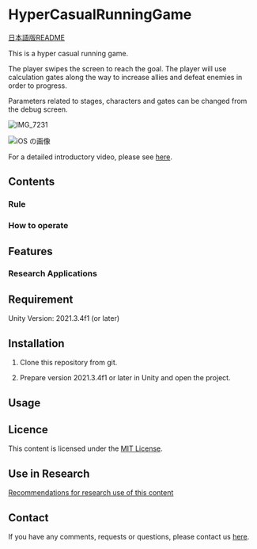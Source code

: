 # HyperCasualRunningGame

[日本語版README](https://github.com/open-video-game-library/CasualRunGame/blob/master/README.JP.md)

This is a hyper casual running game.

The player swipes the screen to reach the goal. The player will use calculation gates along the way to increase allies and defeat enemies in order to progress.

Parameters related to stages, characters and gates can be changed from the debug screen.

![IMG_7231](https://user-images.githubusercontent.com/108989983/198868016-0cd58e73-54de-4d42-afb0-e7f68602d411.PNG)

![iOS の画像](https://user-images.githubusercontent.com/108989983/198868013-523e576f-f7eb-451f-ac09-cba2c3d60678.png)

For a detailed introductory video, please see [here](https://youtu.be/mFPTihc5D5Y).

## Contents

<!--
ゲームの概要，機能，調整できるパラメータ，出力できるパラメータ，想定される利用方法などを画像を用いて記載  
ゲームの操作方法やルールもここに記載
-->

### Rule

<!--
ルールを記述する、何をしちゃだめなのか、何を目指すのかを明確にしながら記載
-->

### How to operate

<!--
対応している操作方法を記載、操作方法1つに付きそれを図解する画像を貼る
-->

## Features

<!--
このゲームのプレイスタイルやパラメータ編集・出力の内容について記載
-->

### Research Applications

<!--
このゲームが活躍するような研究の例を2~3つ記載
-->

## Requirement

Unity Version: 2021.3.4f1 (or later)

## Installation

1. Clone this repository from git.

2. Prepare version 2021.3.4f1 or later in Unity and open the project.

## Usage

<!--
使い方を記載
-->

## Licence

This content is licensed under the [MIT License](https://github.com/open-video-game-library/CasualRunGame/blob/master/LICENSE.md).

## Use in Research

[Recommendations for research use of this content](https://github.com/open-video-game-library/CasualRunGame/blob/master/RESEARCH_USE.md)

## Contact

If you have any comments, requests or questions, please contact us [here](https://openvideogame.cc/contact).
